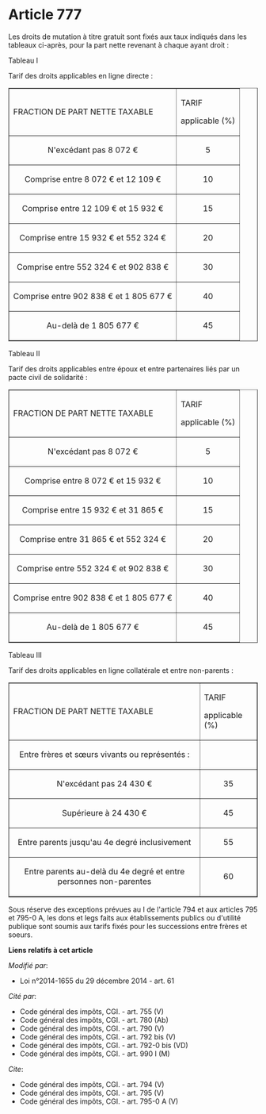 # Article 777

Les droits de mutation à titre gratuit sont fixés aux taux indiqués dans les tableaux ci-après, pour la part nette revenant à
chaque ayant droit : 

Tableau I 

Tarif des droits applicables en ligne directe : 

<table align="center" border="1" width="700">
  <tbody>
    <tr>
      <td>

FRACTION DE PART NETTE TAXABLE 

</td>
      <td>

TARIF 

applicable (%) 

</td>
    </tr>
    <tr>
      <td align="center">

N'excédant pas 8 072 € 

</td>
      <td align="center">

5 

</td>
    </tr>
    <tr>
      <td align="center">

Comprise entre 8 072 € et 12 109 € 

</td>
      <td align="center">

10 

</td>
    </tr>
    <tr>
      <td align="center">

Comprise entre 12 109 € et 15 932 € 

</td>
      <td align="center">

15 

</td>
    </tr>
    <tr>
      <td align="center">

Comprise entre 15 932 € et 552 324 € 

</td>
      <td align="center">

20 

</td>
    </tr>
    <tr>
      <td align="center">

Comprise entre 552 324 € et 902 838 € 

</td>
      <td align="center">

30 

</td>
    </tr>
    <tr>
      <td align="center">

Comprise entre 902 838 € et 1 805 677 € 

</td>
      <td align="center">

40 

</td>
    </tr>
    <tr>
      <td align="center">

Au-delà de 1 805 677 € 

</td>
      <td align="center">

45 

</td>
    </tr>
  </tbody>
</table>

Tableau II 

Tarif des droits applicables entre époux et entre partenaires liés par un pacte civil de solidarité : 

<table align="center" border="1" width="700">
  <tbody>
    <tr>
      <td>

FRACTION DE PART NETTE TAXABLE 

</td>
      <td>

TARIF 

applicable (%) 

</td>
    </tr>
    <tr>
      <td align="center">

N'excédant pas 8 072 € 

</td>
      <td align="center">

5 

</td>
    </tr>
    <tr>
      <td align="center">

Comprise entre 8 072 € et 15 932 € 

</td>
      <td align="center">

10 

</td>
    </tr>
    <tr>
      <td align="center">

Comprise entre 15 932 € et 31 865 € 

</td>
      <td align="center">

15 

</td>
    </tr>
    <tr>
      <td align="center">

Comprise entre 31 865 € et 552 324 € 

</td>
      <td align="center">

20 

</td>
    </tr>
    <tr>
      <td align="center">

Comprise entre 552 324 € et 902 838 € 

</td>
      <td align="center">

30 

</td>
    </tr>
    <tr>
      <td align="center">

Comprise entre 902 838 € et 1 805 677 € 

</td>
      <td align="center">

40 

</td>
    </tr>
    <tr>
      <td align="center">

Au-delà de 1 805 677 € 

</td>
      <td align="center">

45 

</td>
    </tr>
  </tbody>
</table>

Tableau III 

Tarif des droits applicables en ligne collatérale et entre non-parents : 

<table border="1" align="center" width="700">
  <tbody>
    <tr>
      <td>

FRACTION DE PART NETTE TAXABLE 

</td>
      <td>

TARIF 

applicable (%) 

</td>
    </tr>
    <tr>
      <td align="center">

Entre frères et sœurs vivants ou représentés : 

</td>
      <td align="center">

</td>
    </tr>
    <tr>
      <td align="center">

N'excédant pas 24 430 € 

</td>
      <td align="center">

35 

</td>
    </tr>
    <tr>
      <td align="center">

Supérieure à 24 430 € 

</td>
      <td align="center">

45 

</td>
    </tr>
    <tr>
      <td align="center">

Entre parents jusqu'au 4e degré inclusivement 

</td>
      <td align="center">

55 

</td>
    </tr>
    <tr>
      <td align="center">

Entre parents au-delà du 4e degré et entre personnes non-parentes 

</td>
      <td align="center">

60 

</td>
    </tr>
  </tbody>
</table>

Sous réserve des exceptions prévues au I de l'article 794 et aux articles 795 et 795-0 A, les dons et legs faits aux
établissements publics ou d'utilité publique sont soumis aux tarifs fixés pour les successions entre frères et soeurs.

**Liens relatifs à cet article**

_Modifié par_:

  - Loi n°2014-1655 du 29 décembre 2014 - art. 61

_Cité par_:

  - Code général des impôts, CGI. - art. 755 (V)
  - Code général des impôts, CGI. - art. 780 (Ab)
  - Code général des impôts, CGI. - art. 790 (V)
  - Code général des impôts, CGI. - art. 792 bis (V)
  - Code général des impôts, CGI. - art. 792-0 bis (VD)
  - Code général des impôts, CGI. - art. 990 I (M)

_Cite_:

  - Code général des impôts, CGI. - art. 794 (V)
  - Code général des impôts, CGI. - art. 795 (V)
  - Code général des impôts, CGI. - art. 795-0 A (V)

